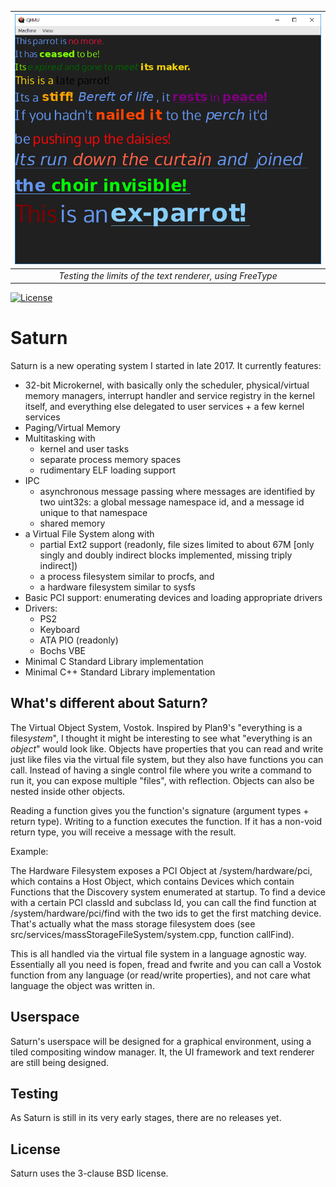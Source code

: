 | ![Latest Screenshot](https://github.com/patrick-lafferty/saturn/blob/master/screenshots/parrot.PNG) |
| :-: |
| *Testing the limits of the text renderer, using FreeType* |
[![License](https://img.shields.io/badge/License-BSD%203--Clause-blue.svg)](https://opensource.org/licenses/BSD-3-Clause)

# Saturn

Saturn is a new operating system I started in late 2017. It currently features:

* 32-bit Microkernel, with basically only the scheduler, physical/virtual memory managers, interrupt handler and service registry in the kernel itself, and everything else delegated to user services + a few kernel services
* Paging/Virtual Memory
* Multitasking with 
  * kernel and user tasks
  * separate process memory spaces
  * rudimentary ELF loading support
* IPC
  * asynchronous message passing where messages are identified by two
  uint32s: a global message namespace id, and a message id unique to that namespace
  * shared memory
* a Virtual File System along with 
  * partial Ext2 support (readonly, file sizes limited to about 67M [only singly and doubly indirect blocks implemented, missing triply indirect]) 
  * a process filesystem similar to procfs, and 
  * a hardware filesystem similar to sysfs
* Basic PCI support: enumerating devices and loading appropriate drivers
* Drivers:
  * PS2
  * Keyboard
  * ATA PIO (readonly)
  * Bochs VBE
* Minimal C Standard Library implementation
* Minimal C++ Standard Library implementation

## What's different about Saturn?

The Virtual Object System, Vostok. Inspired by Plan9's "everything is a file*system*", I thought it might be interesting to see what "everything is an *object*" would look like. Objects have properties that you can read and write just like files via the virtual file system, but they also have functions you can call. Instead of having a single control file where you write a command to run it, you can expose multiple "files", with reflection. Objects can also be nested inside other objects.

Reading a function gives you the function's signature (argument types + return type). Writing to a function executes the function. If it has a non-void return type, you will receive a message with the result.

Example: 

The Hardware Filesystem exposes a PCI Object at /system/hardware/pci, which contains a Host Object, which contains Devices which contain Functions that the Discovery system enumerated at startup. To find a device with a certain PCI classId and subclass Id, you can call the find function at /system/hardware/pci/find with the two ids to get the first matching device.  That's actually what the mass storage filesystem does (see src/services/massStorageFileSystem/system.cpp, function callFind).

This is all handled via the virtual file system in a language agnostic way. Essentially all you need is fopen, fread and fwrite and you can call a Vostok function from any language (or read/write properties), and not care what language the object was written in. 

## Userspace

Saturn's userspace will be designed for a graphical environment, using a tiled compositing window manager. It, the UI framework and text renderer are still being designed. 

## Testing

As Saturn is still in its very early stages, there are no releases yet.

## License

Saturn uses the 3-clause BSD license.
